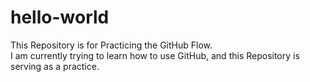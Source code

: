 # hello-world
This Repository is for Practicing the GitHub Flow.
<br>
I am currently trying to learn how to use GitHub, and this Repository is serving as a practice.
